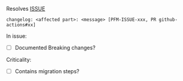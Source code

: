 Resolves [ISSUE](url)

`changelog: <affected part>: <message> [PFM-ISSUE-xxx, PR github-actions#xx]`

In issue:
- [ ] Documented Breaking changes?

Criticality:
- [ ] Contains migration steps?
